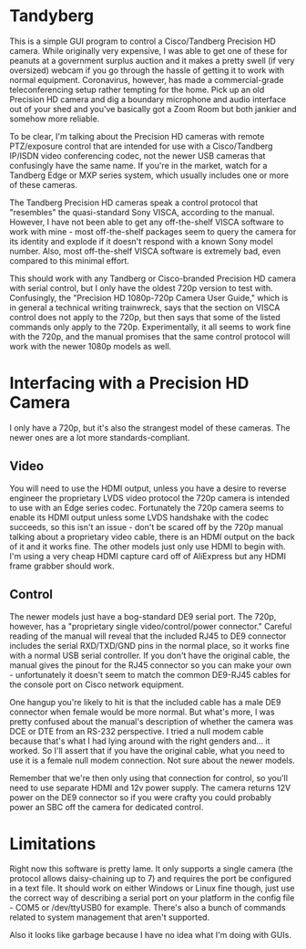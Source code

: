 # Tandyberg

This is a simple GUI program to control a Cisco/Tandberg Precision HD camera.
While originally very expensive, I was able to get one of these for peanuts
at a government surplus auction and it makes a pretty swell (if very
oversized) webcam if you go through the hassle of getting it to work with
normal equipment. Coronavirus, however, has made a commercial-grade
teleconferencing setup rather tempting for the home. Pick up an old Precision
HD camera and dig a boundary microphone and audio interface out of your shed
and you've basically got a Zoom Room but both jankier and somehow more
reliable.

To be clear, I'm talking about the Precision HD cameras with remote
PTZ/exposure control that are intended for use with a Cisco/Tandberg IP/ISDN
video conferencing codec, not the newer USB cameras that confusingly have the
same name. If you're in the market, watch for a Tandberg Edge or MXP series
system, which usually includes one or more of these cameras.

The Tandberg Precision HD cameras speak a control protocol that "resembles"
the quasi-standard Sony VISCA, according to the manual. However, I have not
been able to get any off-the-shelf VISCA software to work with mine - most
off-the-shelf packages seem to query the camera for its identity and explode
if it doesn't respond with a known Sony model number. Also, most
off-the-shelf VISCA software is extremely bad, even compared to this minimal
effort.

This should work with any Tandberg or Cisco-branded Precision HD camera with
serial control, but I only have the oldest 720p version to test with.
Confusingly, the "Precision HD 1080p-720p Camera User Guide," which is in
general a technical writing trainwreck, says that the section on VISCA
control does not apply to the 720p, but then says that some of the listed
commands only apply to the 720p. Experimentally, it all seems to work fine
with the 720p, and the manual promises that the same control protocol will
work with the newer 1080p models as well.

# Interfacing with a Precision HD Camera

I only have a 720p, but it's also the strangest model of these cameras. The
newer ones are a lot more standards-compliant.

## Video

You will need to use the HDMI output, unless you have a desire to reverse
engineer the proprietary LVDS video protocol the 720p camera is intended to
use with an Edge series codec. Fortunately the 720p camera seems to enable
its HDMI output unless some LVDS handshake with the codec succeeds, so this
isn't an issue - don't be scared off by the 720p manual talking about a
proprietary video cable, there is an HDMI output on the back of it and it
works fine. The other models just only use HDMI to begin with. I'm using a
very cheap HDMI capture card off of AliExpress but any HDMI frame grabber
should work.

## Control

The newer models just have a bog-standard DE9 serial port. The 720p, however,
has a "proprietary single video/control/power connector." Careful reading of
the manual will reveal that the included RJ45 to DE9 connector includes the
serial RXD/TXD/GND pins in the normal place, so it works fine with a normal USB
serial controller. If you don't have the original cable, the manual gives the
pinout for the RJ45 connector so you can make your own - unfortunately it
doesn't seem to match the common DE9-RJ45 cables for the console port on Cisco
network equipment.

One hangup you're likely to hit is that the included cable has a male DE9
connector when female would be more normal. But what's more, I was pretty
confused about the manual's description of whether the camera was DCE or
DTE from an RS-232 perspective. I tried a null modem cable because that's
what I had lying around with the right genders and... it worked. So I'll
assert that if you have the original cable, what you need to use it is a
female null modem connection. Not sure about the newer models.

Remember that we're then only using that connection for control, so you'll
need to use separate HDMI and 12v power supply. The camera returns 12V power
on the DE9 connector so if you were crafty you could probably power an SBC
off the camera for dedicated control.

# Limitations

Right now this software is pretty lame. It only supports a single camera (the
protocol allows daisy-chaining up to 7) and requires the port be configured
in a text file. It should work on either Windows or Linux fine though, just
use the correct way of describing a serial port on your platform in the config
file - COM5 or /dev/ttyUSB0 for example. There's also a bunch of commands
related to system management that aren't supported.

Also it looks like garbage because I have no idea what I'm doing with GUIs.
